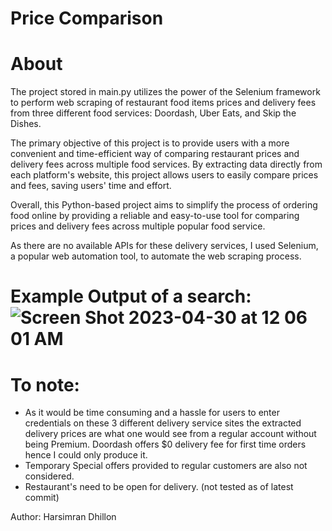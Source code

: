 # Price Comparison

# About
The project stored in main.py utilizes the power of the Selenium framework to perform web scraping of restaurant food items prices and delivery fees from three different food services: Doordash, Uber Eats, and Skip the Dishes. 

The primary objective of this project is to provide users with a more convenient and time-efficient way of comparing restaurant prices and delivery fees across multiple food services. By extracting data directly from each platform's website, this project allows users to easily compare prices and fees, saving users' time and effort. 

Overall, this Python-based project aims to simplify the process of ordering food online by providing a reliable and easy-to-use tool for comparing prices and delivery fees across multiple popular food service.

As there are no available APIs for these delivery services, I used Selenium, a popular web automation tool, to automate the web scraping process.

# Example Output of a search: ![Screen Shot 2023-04-30 at 12 06 01 AM](https://user-images.githubusercontent.com/82992603/235338224-66b832e8-d947-4227-ae0b-a789ba16ee62.png)


# To note:
- As it would be time consuming and a hassle for users to enter credentials on these 3 different delivery service sites the extracted delivery prices are what one would see from a regular account without being Premium. Doordash offers $0 delivery fee for first time orders hence I could only produce it. 
- Temporary Special offers provided to regular customers are also not considered.
- Restaurant's need to be open for delivery. (not tested as of latest commit)

Author: Harsimran Dhillon
